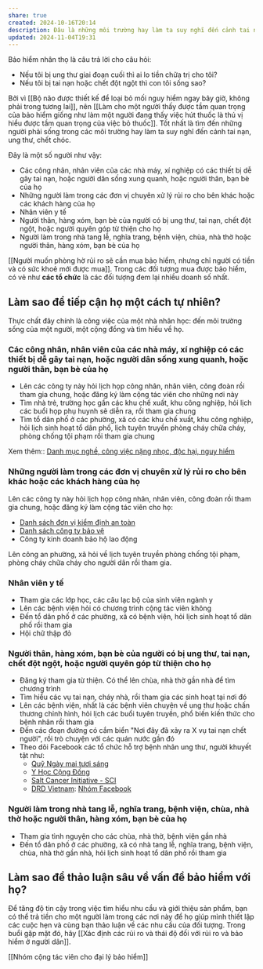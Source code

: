 ```yaml
---
share: true
created: 2024-10-16T20:14
description: Đâu là những môi trường hay làm ta suy nghĩ đến cảnh tai nạn, ung thư, chết chóc?
updated: 2024-11-04T19:31
---
```

Bảo hiểm nhân thọ là câu trả lời cho câu hỏi: 
- Nếu tôi bị ung thư giai đoạn cuối thì ai lo tiền chữa trị cho tôi?
- Nếu tôi bị tai nạn hoặc chết đột ngột thì con tôi sống sao?

Bởi vì [[Bộ não được thiết kế để loại bỏ mối nguy hiểm ngay bây giờ, không phải trong tương lai]], nên [[Làm cho một người thấy được tầm quan trọng của bảo hiểm giống như làm một người đang thấy việc hút thuốc là thú vị hiểu được tầm quan trọng của việc bỏ thuốc]]. Tốt nhất là tìm đến những người phải sống trong các môi trường hay làm ta suy nghĩ đến cảnh tai nạn, ung thư, chết chóc.

Đây là một số người như vậy:
- Các công nhân, nhân viên của các nhà máy, xí nghiệp có các thiết bị dễ gây tai nạn, hoặc người dân sống xung quanh, hoặc người thân, bạn bè của họ
- Những người làm trong các đơn vị chuyên xử lý rủi ro cho bên khác hoặc các khách hàng của họ
- Nhân viên y tế
- Người thân, hàng xóm, bạn bè của người có bị ung thư, tai nạn, chết đột ngột, hoặc người quyên góp từ thiện cho họ
- Người làm trong nhà tang lễ, nghĩa trang, bệnh viện, chùa, nhà thờ hoặc người thân, hàng xóm, bạn bè của họ

[[Người muốn phòng hờ rủi ro sẽ cần mua bảo hiểm, nhưng chỉ người có tiền và có sức khoẻ mới được mua]]. Trong các đối tượng mua được bảo hiểm, có vẻ như **các tổ chức** là các đối tượng đem lại nhiều doanh số nhất. 

## Làm sao để tiếp cận họ một cách tự nhiên?
Thực chất đây chính là công việc của một nhà nhân học: đến môi trường sống của một người, một cộng đồng và tìm hiểu về họ.

### Các công nhân, nhân viên của các nhà máy, xí nghiệp có các thiết bị dễ gây tai nạn, hoặc người dân sống xung quanh, hoặc người thân, bạn bè của họ
- Lên các công ty này hỏi lịch họp công nhân, nhân viên, công đoàn rồi tham gia chung, hoặc đăng ký làm cộng tác viên cho những nơi này
- Tìm nhà trẻ, trường học gần các khu chế xuất, khu công nghiệp, hỏi lịch các buổi họp phụ huynh sẽ diễn ra, rồi tham gia chung
- Tìm tổ dân phố ở các phường, xã có các khu chế xuất, khu công nghiệp, hỏi lịch sinh hoạt tổ dân phố, lịch tuyên truyền phòng cháy chữa cháy, phòng chống tội phạm rồi tham gia chung

Xem thêm:: [Danh mục nghề, công việc nặng nhọc, độc hại, nguy hiểm](https://thuvienphapluat.vn/chinh-sach-phap-luat-moi/vn/ho-tro-phap-luat/chinh-sach-moi/34117/danh-muc-nghe-cong-viec-nang-nhoc-doc-hai-nguy-hiem)

### Những người làm trong các đơn vị chuyên xử lý rủi ro cho bên khác hoặc các khách hàng của họ
Lên các công ty này hỏi lịch họp công nhân, nhân viên, công đoàn rồi tham gia chung, hoặc đăng ký làm cộng tác viên cho họ:
- [Danh sách đơn vị kiểm định an toàn](https://ldt.vn/danh-sach-don-vi-kiem-dinh-an-toan/) 
- [Danh sách công ty bảo vệ](https://www.yellowpages.vn/class/119310/công-ty-bảo-vệ-ở_tp.-hồ-chí-minh-(tphcm).html)
- Công ty kinh doanh bảo hộ lao động

Lên công an phường, xã hỏi về lịch tuyên truyền phòng chống tội phạm, phòng cháy chữa cháy cho người dân rồi tham gia. 

### Nhân viên y tế
- Tham gia các lớp học, các câu lạc bộ của sinh viên ngành y
- Lên các bệnh viện hỏi có chương trình cộng tác viên không
- Đến tổ dân phố ở các phường, xã có bệnh viện, hỏi lịch sinh hoạt tổ dân phố rồi tham gia
- Hội chữ thập đỏ

### Người thân, hàng xóm, bạn bè của người có bị ung thư, tai nạn, chết đột ngột, hoặc người quyên góp từ thiện cho họ
- Đăng ký tham gia từ thiện. Có thể lên chùa, nhà thờ gần nhà để tìm chương trình 
- Tìm hiểu các vụ tai nạn, cháy nhà, rồi tham gia các sinh hoạt tại nơi đó
- Lên các bệnh viện, nhất là các bệnh viên chuyên về ung thư hoặc chấn thương chỉnh hình, hỏi lịch các buổi tuyên truyền, phổ biến kiến thức cho bệnh nhân rồi tham gia
- Đến các đoạn đường có cắm biển "Nơi đây đã xảy ra X vụ tai nạn chết người", rồi trò chuyện với các quán nước gần đó
- Theo dõi Facebook các tổ chức hỗ trợ bệnh nhân ung thư, người khuyết tật như:
    - [Quỹ Ngày mai tươi sáng](https://www.facebook.com/ngaymaituoisangvietnam)
    - [Y Học Cộng Đồng](https://www.facebook.com/yhoccongdong/ "Facebook")
    - [Salt Cancer Initiative - SCI](https://www.facebook.com/saltcancerinitiative/ "Facebook")
    - [DRD Vietnam](https://www.facebook.com/drdvietnam): [Nhóm Facebook](https://www.facebook.com/groups/kynangvavieclamchonguoikhuyettat/)

### Người làm trong nhà tang lễ, nghĩa trang, bệnh viện, chùa, nhà thờ hoặc người thân, hàng xóm, bạn bè của họ
- Tham gia tình nguyện cho các chùa, nhà thờ, bệnh viện gần nhà
- Đến tổ dân phố ở các phường, xã có nhà tang lễ, nghĩa trang, bệnh viện, chùa, nhà thờ gần nhà, hỏi lịch sinh hoạt tổ dân phố rồi tham gia

## Làm sao để thảo luận sâu về vấn đề bảo hiểm với họ?
Để tăng độ tin cậy trong việc tìm hiểu nhu cầu và giới thiệu sản phẩm, bạn có thể trả tiền cho một người làm trong các nơi này để họ giúp mình thiết lập các cuộc hẹn và cùng bạn thảo luận về các nhu cầu của đối tượng. Trong buổi gặp mặt đó, hãy [[Xác định các rủi ro và thái độ đối với rủi ro và bảo hiểm ở người dân]].

[[Nhóm cộng tác viên cho đại lý bảo hiểm]]